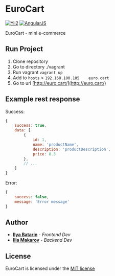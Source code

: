 EuroCart
============================

[![Yii2](https://img.shields.io/badge/Powered_by-Yii_Framework-green.svg?style=flat)](http://www.yiiframework.com/)
[![AngularJS](https://img.shields.io/badge/Powered_by-AngularJS-red.svg?style=flat)](https://angularjs.org/)

EuroCart - mini e-commerce

## Run Project

1. Clone repository
2. Go to directory ./vagrant
3. Run vagrant `vagrant up`
4. Add to `hosts` > `192.168.100.105    euro.cart`
5. Go to url [http://euro.cart/](http://euro.cart/)

## Example rest response

Success:
```javascript
{
    success: true,
    data: [
        {
            id: 1,
            name: 'productName',
            description: 'productDescription',
            price: 8.3
        },
        // ...
    ]
}
```
Error:
```javascript
{
    success: false,
    message: 'Error message'
}
```

## Author

* **[Ilya Batarin](https://github.com/batar-btr)** - *Frontend Dev*
* **[Ilia Makarov](https://github.com/zpawn)** - *Backend Dev*

## License

EuroCart is licensed under the [MIT license](http://opensource.org/licenses/MIT)
